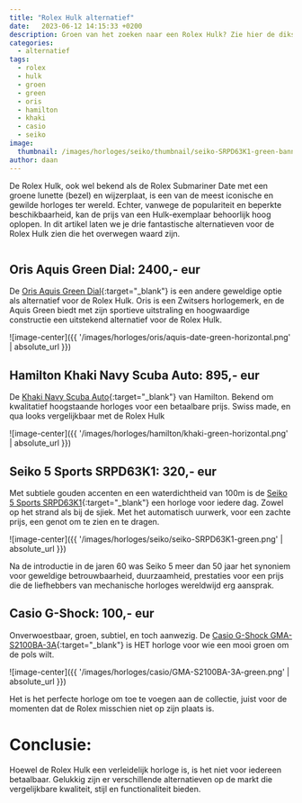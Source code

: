 ```yaml
---
title: "Rolex Hulk alternatief"
date:   2023-06-12 14:15:33 +0200
description: Groen van het zoeken naar een Rolex Hulk? Zie hier de dikste opties ter alternatief.
categories:
  - alternatief
tags:
  - rolex
  - hulk
  - groen
  - green
  - oris
  - hamilton
  - khaki
  - casio
  - seiko
image: 
  thumbnail: /images/horloges/seiko/thumbnail/seiko-SRPD63K1-green-banner.jpg
author: daan
---
```

De Rolex Hulk, ook wel bekend als de Rolex Submariner Date met een groene lunette (bezel) en wijzerplaat, is een van de meest iconische en gewilde horloges ter wereld. Echter, vanwege de populariteit en beperkte beschikbaarheid, kan de prijs van een Hulk-exemplaar behoorlijk hoog oplopen. In dit artikel laten we je drie fantastische alternatieven voor de Rolex Hulk zien die het overwegen waard zijn.

<a href="https://bdt9.net/c/?si=18836&amp;li=1811041&amp;wi=388520&amp;ws=invicta-banner" rel="sponsored" target="_blank"><img src="https://static-dscn.net/18836/1811041/?wi=388520&amp;ws=invicta-banner" alt="" style="max-width:100%; height:auto; border:none;" /></a>

## Oris Aquis Green Dial: 2400,- eur
De [Oris Aquis Green Dial](https://www.oris.ch/en-US/watch/aquis-date/01-733-7732-4157-07-8-21-05peb){:target="_blank"} is een andere geweldige optie als alternatief voor de Rolex Hulk. Oris is een Zwitsers horlogemerk, en de Aquis Green biedt met zijn sportieve uitstraling en hoogwaardige constructie een uitstekend alternatief voor de Rolex Hulk.

![image-center]({{ '/images/horloges/oris/aquis-date-green-horizontal.png' | absolute_url }})

## Hamilton Khaki Navy Scuba Auto: 895,- eur
De [Khaki Navy Scuba Auto](https://www.hamiltonwatch.com/nl-nl/h82375161-khaki-navy-auto.html){:target="_blank"} van Hamilton. Bekend om kwalitatief hoogstaande horloges voor een betaalbare prijs. Swiss made, en qua looks vergelijkbaar met de Rolex Hulk

![image-center]({{ '/images/horloges/hamilton/khaki-green-horizontal.png' | absolute_url }})

## Seiko 5 Sports SRPD63K1: 320,- eur
Met subtiele gouden accenten en een waterdichtheid van 100m is de [Seiko 5 Sports SRPD63K1](https://www.seiko.nl/collectie/detail?item=SRPD63K1){:target="_blank"} een horloge voor iedere dag. Zowel op het strand als bij de sjiek. Met het automatisch uurwerk, voor een zachte prijs, een genot om te zien en te dragen.

![image-center]({{ '/images/horloges/seiko/seiko-SRPD63K1-green.png' | absolute_url }})

Na de introductie in de jaren 60 was Seiko 5 meer dan 50 jaar het synoniem voor geweldige betrouwbaarheid, duurzaamheid, prestaties voor een prijs die de liefhebbers van mechanische horloges wereldwijd erg aansprak.

## Casio G-Shock: 100,- eur
Onverwoestbaar, groen, subtiel, en toch aanwezig. De [Casio G-Shock GMA-S2100BA-3A](https://www.casio.com/intl/watches/gshock/product.GMA-S2100BA-3A/){:target="_blank"} is HET horloge voor wie een mooi groen om de pols wilt. 

![image-center]({{ '/images/horloges/casio/GMA-S2100BA-3A-green.png' | absolute_url }})

Het is het perfecte horloge om toe te voegen aan de collectie, juist voor de momenten dat de Rolex misschien niet op zijn plaats is.

# Conclusie:
Hoewel de Rolex Hulk een verleidelijk horloge is, is het niet voor iedereen betaalbaar. Gelukkig zijn er verschillende alternatieven op de markt die vergelijkbare kwaliteit, stijl en functionaliteit bieden.
